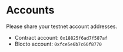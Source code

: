 # Accounts

Please share your testnet account addresses.

- Contract account: `0x18825f6ad7f587af`
- Blocto account: `0xfce5e6b7c60f8770`
